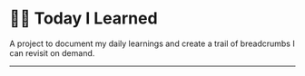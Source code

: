 # 🙌🏽  Today I Learned

A project to document my daily learnings and create a trail of breadcrumbs I can revisit on demand.

---
